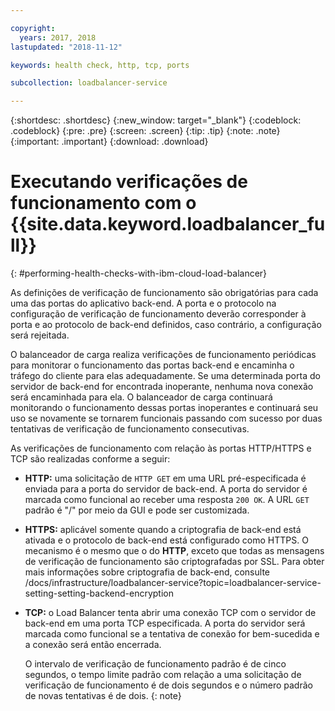 ```yaml
---

copyright:
  years: 2017, 2018
lastupdated: "2018-11-12"

keywords: health check, http, tcp, ports

subcollection: loadbalancer-service

---
```


{:shortdesc: .shortdesc}
{:new_window: target="_blank"}
{:codeblock: .codeblock}
{:pre: .pre}
{:screen: .screen}
{:tip: .tip}
{:note: .note}
{:important: .important}
{:download: .download}

# Executando verificações de funcionamento com o {{site.data.keyword.loadbalancer_full}}
{: #performing-health-checks-with-ibm-cloud-load-balancer}

As definições de verificação de funcionamento são obrigatórias para cada uma das portas do aplicativo back-end. A porta e o protocolo na configuração de verificação de funcionamento deverão corresponder à porta e ao protocolo de back-end definidos, caso contrário, a configuração será rejeitada.

O balanceador de carga realiza verificações de funcionamento periódicas para monitorar o funcionamento das portas back-end e encaminha o tráfego do cliente para elas adequadamente. Se uma determinada porta do servidor de back-end for encontrada inoperante, nenhuma nova conexão será encaminhada para ela. O balanceador de carga continuará monitorando o funcionamento dessas portas inoperantes e continuará seu uso se novamente se tornarem funcionais passando com sucesso por duas tentativas de verificação de funcionamento consecutivas.

As verificações de funcionamento com relação às portas HTTP/HTTPS e TCP são realizadas conforme a seguir:

* **HTTP:** uma solicitação de `HTTP GET` em uma URL pré-especificada é enviada para a porta do servidor de back-end. A porta do servidor é marcada como funcional ao receber uma resposta `200 OK`. A URL `GET` padrão é "/" por meio da GUI e pode ser customizada.

* **HTTPS:** aplicável somente quando a criptografia de back-end está ativada e o protocolo de back-end está configurado como HTTPS. O mecanismo é o mesmo que o do **HTTP**, exceto que todas as mensagens de verificação de funcionamento são criptografadas por SSL. Para obter mais informações sobre criptografia de back-end, consulte /docs/infrastructure/loadbalancer-service?topic=loadbalancer-service-setting-setting-backend-encryption

* **TCP:** o Load Balancer tenta abrir uma conexão TCP com o servidor de back-end em uma porta TCP especificada. A porta do servidor será marcada como funcional se a tentativa de conexão for bem-sucedida e a conexão será então encerrada.

	O intervalo de verificação de funcionamento padrão é de cinco segundos, o tempo limite padrão com
relação a uma solicitação de verificação de funcionamento é de dois segundos e o número padrão de
novas tentativas é de dois.
  {: note}
